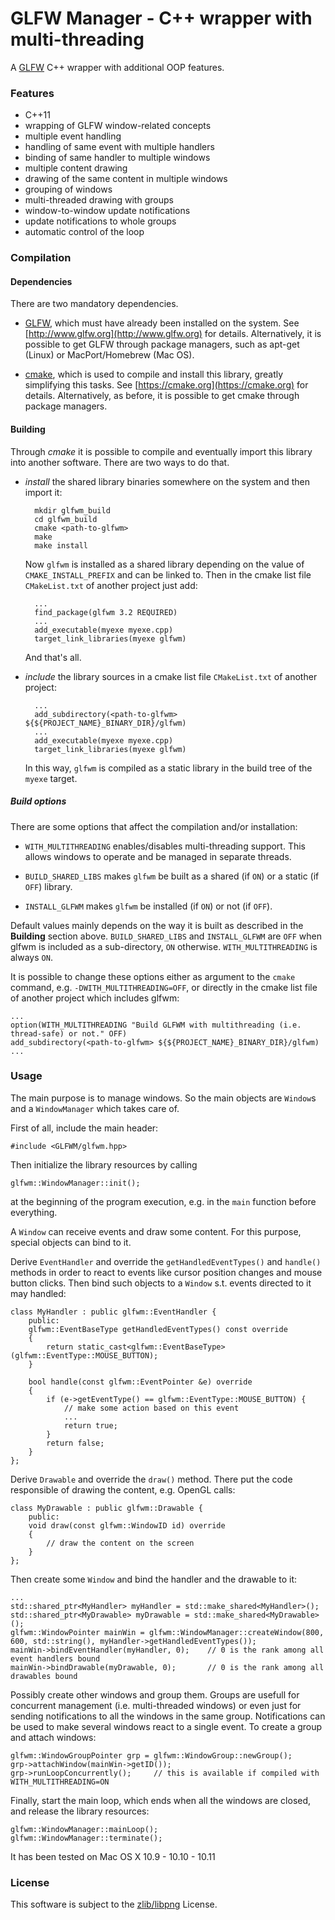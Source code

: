 GLFW Manager - C++ wrapper with multi-threading
===============================================

A [GLFW](http://www.glfw.org) C++ wrapper with additional OOP features.

### Features
* C++11
* wrapping of GLFW window-related concepts
* multiple event handling
* handling of same event with multiple handlers
* binding of same handler to multiple windows
* multiple content drawing
* drawing of the same content in multiple windows
* grouping of windows
* multi-threaded drawing with groups
* window-to-window update notifications
* update notifications to whole groups
* automatic control of the loop



### Compilation
#### Dependencies
There are two mandatory dependencies.

* [GLFW](http://www.glfw.org), which must have already been installed on the system.
See [http://www.glfw.org](http://www.glfw.org) for details.
Alternatively, it is possible to get GLFW through package managers, such as apt-get (Linux) or MacPort/Homebrew (Mac OS).

* [cmake](https://cmake.org), which is used to compile and install this library, greatly simplifying this tasks.
See [https://cmake.org](https://cmake.org) for details.
Alternatively, as before, it is possible to get cmake through package managers.



#### Building
Through *cmake* it is possible to compile and eventually import this library into another software.
There are two ways to do that.

* *install* the shared library binaries somewhere on the system and then import it:

        mkdir glfwm_build
        cd glfwm_build
        cmake <path-to-glfwm>
        make
        make install

    Now `glfwm` is installed as a shared library depending on the value of `CMAKE_INSTALL_PREFIX` and can be linked to.
    Then in the cmake list file `CMakeList.txt` of another project just add:

        ...
        find_package(glfwm 3.2 REQUIRED)
        ...
        add_executable(myexe myexe.cpp)
        target_link_libraries(myexe glfwm)

    And that's all.

* *include* the library sources in a cmake list file `CMakeList.txt` of another project:

        ...
        add_subdirectory(<path-to-glfwm> ${${PROJECT_NAME}_BINARY_DIR}/glfwm)
        ...
        add_executable(myexe myexe.cpp)
        target_link_libraries(myexe glfwm)

    In this way, `glfwm` is compiled as a static library in the build tree of the `myexe` target.

##### Build options
There are some options that affect the compilation and/or installation:

* `WITH_MULTITHREADING` enables/disables multi-threading support. This allows windows to operate and be managed in separate threads.

* `BUILD_SHARED_LIBS` makes `glfwm` be built as a shared (if `ON`) or a static (if `OFF`) library.

* `INSTALL_GLFWM` makes `glfwm` be installed (if `ON`) or not (if `OFF`).

Default values mainly depends on the way it is built as described in the **Building** section above.
`BUILD_SHARED_LIBS` and `INSTALL_GLFWM` are `OFF` when glfwm is included as a sub-directory, `ON` otherwise.
`WITH_MULTITHREADING` is always `ON`.

It is possible to change these options either as argument to the `cmake` command, e.g. `-DWITH_MULTITHREADING=OFF`, or directly in the cmake list file of another project which includes glfwm:

    ...
    option(WITH_MULTITHREADING "Build GLFWM with multithreading (i.e. thread-safe) or not." OFF)
    add_subdirectory(<path-to-glfwm> ${${PROJECT_NAME}_BINARY_DIR}/glfwm)
    ...

### Usage
The main purpose is to manage windows.
So the main objects are `Window`s and a `WindowManager` which takes care of.

First of all, include the main header:

    #include <GLFWM/glfwm.hpp>

Then initialize the library resources by calling

    glfwm::WindowManager::init();

at the beginning of the program execution, e.g. in the `main` function before everything.

A `Window` can receive events and draw some content.
For this purpose, special objects can bind to it.

Derive `EventHandler` and override the `getHandledEventTypes()` and `handle()` methods in order to react to events like cursor position changes and mouse button clicks.
Then bind such objects to a `Window` s.t. events directed to it may handled:

    class MyHandler : public glfwm::EventHandler {
        public:
        glfwm::EventBaseType getHandledEventTypes() const override
        {
            return static_cast<glfwm::EventBaseType>(glfwm::EventType::MOUSE_BUTTON);
        }

        bool handle(const glfwm::EventPointer &e) override
        {
            if (e->getEventType() == glfwm::EventType::MOUSE_BUTTON) {
                // make some action based on this event
                ...
                return true;
            }
            return false;
        }
    };

Derive `Drawable` and override the `draw()` method.
There put the code responsible of drawing the content, e.g. OpenGL calls:

    class MyDrawable : public glfwm::Drawable {
        public:
        void draw(const glfwm::WindowID id) override
        {
            // draw the content on the screen
        }
    };

Then create some `Window` and bind the handler and the drawable to it:

    ...
    std::shared_ptr<MyHandler> myHandler = std::make_shared<MyHandler>();
    std::shared_ptr<MyDrawable> myDrawable = std::make_shared<MyDrawable>();
    glfwm::WindowPointer mainWin = glfwm::WindowManager::createWindow(800, 600, std::string(), myHandler->getHandledEventTypes());
    mainWin->bindEventHandler(myHandler, 0);    // 0 is the rank among all event handlers bound
    mainWin->bindDrawable(myDrawable, 0);       // 0 is the rank among all drawables bound

Possibly create other windows and group them.
Groups are usefull for concurrent management (i.e. multi-threaded windows) or even just for sending notifications to all the windows in the same group.
Notifications can be used to make several windows react to a single event.
To create a group and attach windows:

    glfwm::WindowGroupPointer grp = glfwm::WindowGroup::newGroup();
    grp->attachWindow(mainWin->getID());
    grp->runLoopConcurrently();     // this is available if compiled with WITH_MULTITHREADING=ON

Finally, start the main loop, which ends when all the windows are closed, and release the library resources:

    glfwm::WindowManager::mainLoop();
    glfwm::WindowManager::terminate();



It has been tested on Mac OS X 10.9 - 10.10 - 10.11

### License
This software is subject to the [zlib/libpng](http://opensource.org/licenses/Zlib) License.
